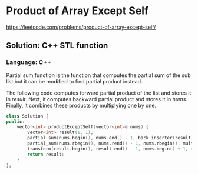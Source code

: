 # Product of Array Except Self
https://leetcode.com/problems/product-of-array-except-self/

## Solution: C++ STL function
### Language: C++

Partial sum function is the function that computes the partial sum of the sub list but it can be modified to find partial product instead.

The following code computes forward partial product of the list and stores it in *result*. Next, it computes backward partial product and stores it in *nums*. Finally, it combines these products by multiplying one by one.

```c++
class Solution {
public:
    vector<int> productExceptSelf(vector<int>& nums) {
        vector<int> result(1, 1);
        partial_sum(nums.begin(), nums.end() - 1, back_inserter(result), multiplies<int>());
        partial_sum(nums.rbegin(), nums.rend() - 1, nums.rbegin(), multiplies<int>());
        transform(result.begin(), result.end() - 1, nums.begin() + 1, result.begin(), multiplies<int>());
        return result;
    }
};
```

